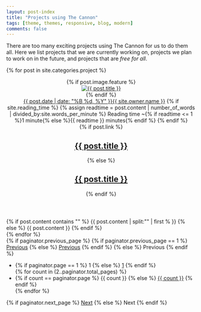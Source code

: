 ```yaml
---
layout: post-index
title: "Projects using The Cannon"
tags: [theme, themes, responsive, blog, modern]
comments: false
---
```



There are too many exciting projects using The Cannon for us to do them all. Here we list projects that we are currently working on, projects we plan to work on in the future, and projects that are <i>free for all</i>.

{% for post in site.categories.project %}
<article class="hentry">
  <header>
    {% if post.image.feature %}
      <div class="entry-image-index">
        <a href="{{ site.url }}{{ post.url }}" title="{{ post.title }}"><img src="{{ site.url }}/images/{{ post.image.feature }}" alt="{{ post.title }}"></a>
      </div><!-- /.entry-image -->
    {% endif %}
    <div class="entry-meta">
      <span class="entry-date date published updated"><time datetime="{{ post.date | date_to_xmlschema }}"><a href="{{ site.url }}{{ post.url }}">{{ post.date | date: "%B %d, %Y" }}</a></time></span><span class="author vcard"><span class="fn"><a href="{{ site.url }}/about/" title="About {{ site.owner.name }}">{{ site.owner.name }}</a></span></span>
      {% if site.reading_time %}
      <span class="entry-reading-time">
        <i class="fa fa-clock-o"></i>
        {% assign readtime = post.content | number_of_words | divided_by:site.words_per_minute %}
        Reading time ~{% if readtime <= 1 %}1 minute{% else %}{{ readtime }} minutes{% endif %}
      </span><!-- /.entry-reading-time -->
      {% endif %}
    </div><!-- /.entry-meta -->
    {% if post.link %}
      <h1 class="entry-title"><a href="{{ site.url }}{{ post.url }}" class="permalink" rel="bookmark" title="{{ post.title }}"><i class="fa fa-bookmark"></i></a> <a href="{{ post.link }}">{{ post.title }}</a></h1>
    {% else %}
      <h1 class="entry-title"><a href="{{ site.url }}{{ post.url }}" rel="bookmark" title="{{ post.title }}" itemprop="url">{{ post.title }}</a></h1>
    {% endif %}
  </header>
  <div class="entry-content">
    {% if post.content contains "<!-- more -->" %}
    {{ post.content | split:"<!-- more -->" | first % }}
    {% else %}
      {{ post.content }}
    {% endif %}
  </div><!-- /.entry-content -->
</article><!-- /.hentry -->
{% endfor %}

<div class="pagination">
  {% if paginator.previous_page %}
    {% if paginator.previous_page == 1 %}
      <a href="{{ site.url }}" class="btn">Previous</a>
    {% else %}
      <a href="{{ site.url }}/page{{ paginator.previous_page }}" class="btn">Previous</a>
    {% endif %}
  {% else %}
    Previous
  {% endif %}
  <ul class="inline-list">
    <li>
      {% if paginator.page == 1 %}
        <span class="current-page">1</span>
      {% else %}
        <a href="{{ site.url }}">1</a>
      {% endif %}
    </li>
    {% for count in (2..paginator.total_pages) %}
      <li>
        {% if count == paginator.page %}
          <span class="current-page">{{ count }}</span>
        {% else %}
          <a href="{{ site.url }}/page{{ count }}">{{ count }}</a>
        {% endif %}
      </li>
    {% endfor %}
  </ul>
  {% if paginator.next_page %}
    <a href="{{ site.url }}/page{{ paginator.next_page }}" class="btn">Next</a>
  {% else %}
    Next
  {% endif %}
</div><!-- /.pagination -->
